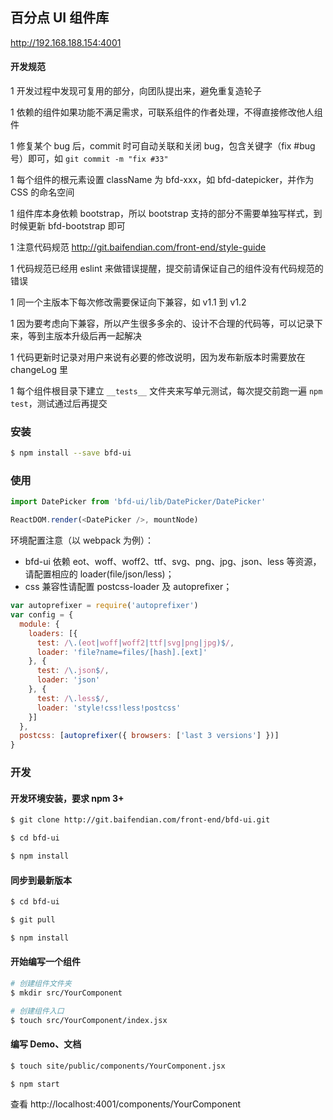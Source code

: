 ## 百分点 UI 组件库

http://192.168.188.154:4001


#### 开发规范

1 开发过程中发现可复用的部分，向团队提出来，避免重复造轮子

1 依赖的组件如果功能不满足需求，可联系组件的作者处理，不得直接修改他人组件

1 修复某个 bug 后，commit 时可自动关联和关闭 bug，包含关键字（fix #bug号）即可，如 `git commit -m "fix #33"`

1 每个组件的根元素设置 className 为 bfd-xxx，如 bfd-datepicker，并作为 CSS 的命名空间

1 组件库本身依赖 bootstrap，所以 bootstrap 支持的部分不需要单独写样式，到时候更新 bfd-bootstrap 即可

1 注意代码规范 http://git.baifendian.com/front-end/style-guide

1 代码规范已经用 eslint 来做错误提醒，提交前请保证自己的组件没有代码规范的错误

1 同一个主版本下每次修改需要保证向下兼容，如 v1.1 到 v1.2

1 因为要考虑向下兼容，所以产生很多多余的、设计不合理的代码等，可以记录下来，等到主版本升级后再一起解决

1 代码更新时记录对用户来说有必要的修改说明，因为发布新版本时需要放在 changeLog 里

1 每个组件根目录下建立 `__tests__` 文件夹来写单元测试，每次提交前跑一遍 `npm test`，测试通过后再提交


### 安装

```sh
$ npm install --save bfd-ui
```


### 使用

```javascript
import DatePicker from 'bfd-ui/lib/DatePicker/DatePicker'

ReactDOM.render(<DatePicker />, mountNode)
```

环境配置注意（以 webpack 为例）：
* bfd-ui 依赖 eot、woff、woff2、ttf、svg、png、jpg、json、less 等资源，请配置相应的 loader(file/json/less)；
* css 兼容性请配置 postcss-loader 及 autoprefixer；

```javascript
var autoprefixer = require('autoprefixer')
var config = {
  module: {
    loaders: [{
      test: /\.(eot|woff|woff2|ttf|svg|png|jpg)$/,
      loader: 'file?name=files/[hash].[ext]'
    }, {
      test: /\.json$/,
      loader: 'json'
    }, {
      test: /\.less$/,
      loader: 'style!css!less!postcss'
    }]
  },
  postcss: [autoprefixer({ browsers: ['last 3 versions'] })]
}
```



### 开发

#### 开发环境安装，要求 npm 3+

```sh
$ git clone http://git.baifendian.com/front-end/bfd-ui.git

$ cd bfd-ui

$ npm install
```

#### 同步到最新版本

```sh
$ cd bfd-ui

$ git pull

$ npm install
```

#### 开始编写一个组件

```sh
# 创建组件文件夹
$ mkdir src/YourComponent

# 创建组件入口
$ touch src/YourComponent/index.jsx
```

#### 编写 Demo、文档

```sh
$ touch site/public/components/YourComponent.jsx

$ npm start
```

查看 http://localhost:4001/components/YourComponent